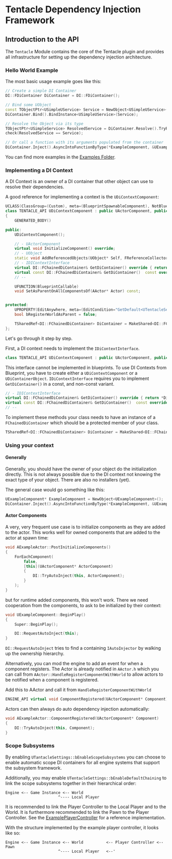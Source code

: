 ﻿# Tentacle Dependency Injection Framework

## Introduction to the API

The `Tentacle` Module contains the core of the Tentacle plugin and
provides all infrastructure for setting up the dependency injection architecture.

### Hello World Example

The most basic usage example goes like this:

```C++
// Create a simple DI Container
DI::FDiContainer DiContainer = DI::FDiContainer();

// Bind some UObject
const TObjectPtr<USimpleUService> Service = NewObject<USimpleUService>();
DiContainer.Bind().BindInstance<USimpleUService>(Service);

// Resolve the Object via its type
TObjectPtr<USimpleService> ResolvedService = DiContainer.Resolve().TryResolveTypeInstance<USimpleUService>();
check(ResolvedService == Service);

// Or call a function with its arguments populated from the container
DiContainer.Inject().AsyncIntoFunctionByType(*ExampleComponent, &UExampleComponent::InjectDependencies);
```

You can find more examples in the [Examples Folder](../TentacleTests/Private/Examples).

### Implementing a DI Context

A DI Context is an owner of a DI container that other object can use to resolve their dependencies.

A good reference for implementing a context is the `UDiContextComponent`:

```c++
UCLASS(ClassGroup=(Custom), meta=(BlueprintSpawnableComponent), NotBlueprintable)
class TENTACLE_API UDiContextComponent : public UActorComponent, public IDiContextInterface
{
	GENERATED_BODY()

public:
	UDiContextComponent();

	// - UActorComponent
	virtual void InitializeComponent() override;
	// - UObject
	static void AddReferencedObjects(UObject* Self, FReferenceCollector& Collector);
	// - IDIContextInterface
	virtual DI::FChainedDiContainer& GetDiContainer() override { return *DiContainer; }
	virtual const DI::FChainedDiContainer& GetDiContainer()  const override { return *DiContainer; }
	// --

	UFUNCTION(BlueprintCallable)
	void SetAsParentOnAllComponentsOf(AActor* Actor) const;


protected:
	UPROPERTY(EditAnywhere, meta=(EditCondition="GetDefault<UTentacleSettings>()->bEnableScopeSubsystems"))
	bool bRegisterWorldAsParent = false;

	TSharedRef<DI::FChainedDiContainer> DiContainer = MakeShared<DI::FChainedDiContainer>();
};
```

Let's go through it step by step.

First, a DI context needs to implement the `IDiContextInterface`.
```c++
class TENTACLE_API UDiContextComponent : public UActorComponent, public IDiContextInterface
```
This interface cannot be implemented in blueprints. To use DI Contexts from Blueprint, you have to create either
a `UDiContextComponent` or a `UDiContainerObject`.
`IDiContextInterface` requires you to implement `GetDiContainer()` in a const, and non-const variant.
```c++
// - IDIContextInterface
virtual DI::FChainedDiContainer& GetDiContainer() override { return *DiContainer; }
virtual const DI::FChainedDiContainer& GetDiContainer()  const override { return *DiContainer; }
// --
```

To implement these methods your class needs to have an instance of a `FChainedDiContainer` 
which should be a protected member of your class.
```c++
TSharedRef<DI::FChainedDiContainer> DiContainer = MakeShared<DI::FChainedDiContainer>();
```

### Using your context

#### Generally

Generally, you should have the owner of your object do the initialization directly. 
This is not always possible due to the DI context not knowing the exact type of your object.
There are also no installers (yet).

The general case would go something like this:

```c++
UExampleComponent* ExampleComponent = NewObject<UExampleComponent>();
DiContainer.Inject().AsyncIntoFunctionByType(*ExampleComponent, &UExampleComponent::InjectDependencies);
```

#### Actor Components

A very, very frequent use case is to initialize components as they are added to the actor. 
This works well for owned components that are added to the actor at spawn time:

```c++
void AExampleActor::PostInitializeComponents()
{
    ForEachComponent(
        false,
        [this](UActorComponent* ActorComponent)
        {
            DI::TryAutoInject(this, ActorComponent);
        }
    );
}
```

but for runtime added components, this won't work. There we need cooperation from the components,
to ask to be initialized by their context:
```c++
void UExampleComponent::BeginPlay()
{
	Super::BeginPlay();

	DI::RequestAutoInject(this);
}
```
`DI::RequestAutoInject` tries to find a containing `IAutoInjector` by walking up the ownership hierarchy.

Alternatively, you can mod the engine to add an event for when a component registers. 
The Actor is already notified in `AActor.h`
which you can call from `AActor::HandleRegisterComponentWithWorld` to allow actors to be 
notified when a component is registered.

Add this to AActor and call it from `HandleRegisterComponentWithWorld`
```c++
ENGINE_API virtual void ComponentRegistered(UActorComponent* Component);
```
Actors can then always do auto dependency injection automatically:

```c++
void AExampleActor::ComponentRegistered(UActorComponent* Component)
{
    DI::TryAutoInject(this, Component);
}
```

### Scope Subsystems

By enabling `UTantacleSettings::bEnableScopeSubsystems` you can choose to enable
automatic scope DI containers for all engine systems that support the subsystem framework.

Additionally, you may enable `UTentacleSettings::bEnableDefaultChaining` to link the scope subsystems
together in their hierarchical order:

```
Engine <-- Game Instance <-- World
                       ^---- Local Player
```

It is recommended to link the Player Controller to the Local Player and to the World.
It is furthermore recommended to link the Pawn to the Player Controller. 
See the [ExamplePlayerController](../TentacleTests/Private/Examples/ExamplePlayerController.cpp) for a reference implementation.

With the structure implemented by the example player controller, it looks like so:
```
Engine <-- Game Instance <-- World          <-- Player Controller <-- Pawn
                       ^---- Local Player   <--'
```